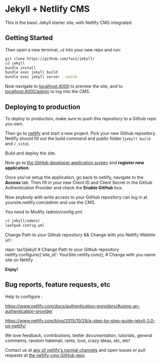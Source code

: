 # Jekyll + Netlify CMS

This is the basic Jekyll starter site, with Netlify CMS integrated.

## Getting Started

Then open a new terminal, `cd` into your new repo and run:

```bash
git clone https://github.com/tax1/jekyll/
cd jekyll
bundle install
bundle exec jekyll build
bundle exec jekyll server --watch
```

Now navigate to [localhost:4000](http://localhost:4000/) to preview the site, and
to [localhost:4000/admin](http://localhost:4000/admin) to log into the CMS.

## Deploying to production

To deploy to production, make sure to push this repository to a Github repo you own.

Then go to [netlify](https://app.netlify.com) and start a new project. Pick your
new Github repository. Netlify should fill out the build command and public folder
(`jekyll build` and `/_site`).

Build and deploy the site.

Now go to [the GitHub developer application screen](https://github.com/settings/developers)
and **register new application**.

Once you've setup the application, go back to netlify, navigate to the **Access** tab. Then
fill in your new Client ID and Client Secret in the Github Authentication Provider and check
the **Enable GitHub** box.

Now anybody with write access to your GitHub repository can log in at yoursite.netlify.com/admin
and use the CMS.

You need to Modify /admin/config.yml

  
  ```bash
cd jekyll/admin/
leafpad config.yml

```

Change Path to your Github repository && Change with you Netlify Webtite url :

  repo: tax1/jekyll # Change Path to your Github repository
  netlify.configure({'site_id': YourSite.netlify.com}); # Change with you name site on Netlify


**Enjoy!**

## Bug reports, feature requests, etc

Help to configure :

https://www.netlify.com/docs/authentication-providers/#using-an-authentication-provider

https://www.netlify.com/blog/2015/10/28/a-step-by-step-guide-jekyll-3.0-on-netlify/

We love feedback, contributions, better documentation, tutorials, general comments,
random hatemail, rants, love, crazy ideas, etc, etc!

Contact us at [any of netlify's normal channels](https://www.netlify.com/contact) and
open issues or pull requests at [the netlify-cms GitHub repo](https://github.com/netlify/netlify-cms)
